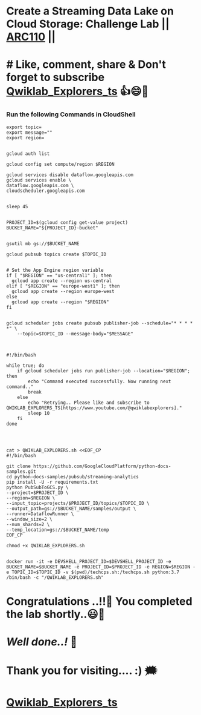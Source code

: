 # Create a Streaming Data Lake on Cloud Storage: Challenge Lab || [ARC110](https://www.cloudskillsboost.google/games/5630/labs/36115) ||

# # Like, comment, share & Don't forget to subscribe [Qwiklab_Explorers_ts](https://youtube.com/@titashshil?si=RgamNu1dc9jVIbJN) 👍😄🤝

### Run the following Commands in CloudShell

```
export topic=
export message=""
export region=
```
```

gcloud auth list

gcloud config set compute/region $REGION

gcloud services disable dataflow.googleapis.com
gcloud services enable \
dataflow.googleapis.com \
cloudscheduler.googleapis.com


sleep 45


PROJECT_ID=$(gcloud config get-value project)
BUCKET_NAME="${PROJECT_ID}-bucket"


gsutil mb gs://$BUCKET_NAME

gcloud pubsub topics create $TOPIC_ID


# Set the App Engine region variable
if [ "$REGION" == "us-central1" ]; then
  gcloud app create --region us-central
elif [ "$REGION" == "europe-west1" ]; then
  gcloud app create --region europe-west
else
  gcloud app create --region "$REGION"
fi
 

gcloud scheduler jobs create pubsub publisher-job --schedule="* * * * *" \
    --topic=$TOPIC_ID --message-body="$MESSAGE"



#!/bin/bash

while true; do
    if gcloud scheduler jobs run publisher-job --location="$REGION"; then
        echo "Command executed successfully. Now running next command.."
        break 
    else
        echo "Retrying.. Please like and subscribe to QWIKLAB_EXPLORERS_TS[https://www.youtube.com/@qwiklabexplorers]."
        sleep 10 
    fi
done




cat > QWIKLAB_EXPLORERS.sh <<EOF_CP
#!/bin/bash

git clone https://github.com/GoogleCloudPlatform/python-docs-samples.git
cd python-docs-samples/pubsub/streaming-analytics
pip install -U -r requirements.txt
python PubSubToGCS.py \
--project=$PROJECT_ID \
--region=$REGION \
--input_topic=projects/$PROJECT_ID/topics/$TOPIC_ID \
--output_path=gs://$BUCKET_NAME/samples/output \
--runner=DataflowRunner \
--window_size=2 \
--num_shards=2 \
--temp_location=gs://$BUCKET_NAME/temp
EOF_CP

chmod +x QWIKLAB_EXPLORERS.sh


docker run -it -e DEVSHELL_PROJECT_ID=$DEVSHELL_PROJECT_ID -e BUCKET_NAME=$BUCKET_NAME -e PROJECT_ID=$PROJECT_ID -e REGION=$REGION -e TOPIC_ID=$TOPIC_ID -v $(pwd)/techcps.sh:/techcps.sh python:3.7 /bin/bash -c "/QWIKLAB_EXPLORERS.sh"
```

# Congratulations ..!!🎉  You completed the lab shortly..😃💯

# *Well done..!* 👏

# Thank you for visiting.... :) 🗯️

# [Qwiklab_Explorers_ts](https://youtube.com/@titashshil?si=RgamNu1dc9jVIbJN)
